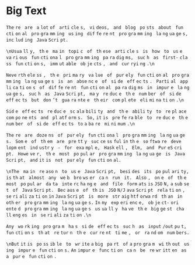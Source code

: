 # Big Text

`The` `re` ` are` ` a` ` lot ` `of` ` arti` `cle` `s,` ` vi` `deos,` ` and` ` blog` ` po` `sts` ` about` ` fun` `cti` `on` `al ` `pro` `gra` `mm` `ing` ` us` `ing` ` dif` `fe` `re` `nt ` `pro` `gra` `mm` `ing` ` la` `ng` `ua` `ge` `s,` ` inc` `lud` `ing` ` Java` `Scri` `pt.`

`\nUsua` `ll` `y,` ` th` `e ` `ma` `in ` `topi` `c ` `of` ` th` `ese` ` arti` `cle` `s ` `is ` `how ` `to` ` us` `e ` `va` `ri` `ous` ` fun` `cti` `ona` `l ` `pro` `gra` `mm` `ing` ` pa` `ra` `dig` `ms,` ` suc` `h ` `as ` `first-` `cla` `ss` ` fun` `cti` `on` `s,` ` imm` `ut` `able` ` ob` `je` `cts` `, ` `and` ` cur` `ryi` `ng` `.\n`

`Neve` `rth` `ele` `ss` `, ` `th` `e ` `pri` `ma` `ry ` `va` `lue` ` of` ` pur` `ely ` `fun` `cti` `on` `al ` `pro` `gra` `mm` `ing` ` la` `ng` `ua` `ge` `s ` `is ` `an ` `abse` `nc` `e ` `of` ` si` `de ` `eff` `ec` `ts` `. ` `Parti` `al ` `app` `li` `ca` `ti` `on` `s ` `of` ` dif` `fe` `re` `nt ` `fun` `cti` `on` `al ` `pa` `ra` `dig` `ms ` `in ` `impur` `e ` `la` `ng` `ua` `ge` `s,` ` suc` `h ` `as ` `Java` `Scri` `pt,` ` ma` `y ` `re` `duc` `e ` `th` `e ` `num` `ber ` `of` ` si` `de ` `eff` `ec` `ts` ` but` ` don` `’t ` `gua` `ra` `nte` `e ` `th` `eir ` `com` `pl` `ete` ` eli` `mi` `na` `ti` `on` `.\n`

`Sid` `e ` `eff` `ec` `ts` ` re` `duc` `e ` `sc` `ala` `bili` `ty ` `and` ` th` `e ` `abili` `ty ` `to` ` re` `pl` `ace ` `com` `po` `ne` `nts` ` and` ` pl` `atf` `orm` `s.` ` So,` ` it ` `is ` `pre` `fe` `ra` `ble` ` to` ` re` `duc` `e ` `th` `e ` `num` `ber ` `of` ` si` `de ` `eff` `ec` `ts` ` to` ` a ` `ba` `re` ` mi` `ni` `mum` `.\n`

`The` `re` ` are` ` doze` `ns ` `of` ` pur` `ely ` `fun` `cti` `ona` `l ` `pro` `gra` `mm` `ing` ` la` `ng` `ua` `ge` `s.` ` Som` `e ` `of` ` th` `em ` `are` ` pre` `tt` `y ` `suc` `ce` `ss` `ful` ` in ` `th` `e ` `so` `ftwa` `re` ` deve` `lopm` `ent ` `ind` `ustr` `y ` `- ` `for ` `exa` `mpl` `e,` ` Hask` `ell` `, ` `Elm,` ` and` ` Pur` `eS` `cri` `pt.` ` Howe` `ve` `r,` ` th` `e ` `most ` `po` `pul` `ar ` `pro` `gra` `mm` `ing` ` la` `ng` `ua` `ge ` `is ` `Java` `Scri` `pt,` ` and` ` it ` `is ` `not ` `pur` `ely ` `fun` `cti` `on` `al.`

`\nThe` ` ma` `in ` `re` `aso` `n ` `to` ` us` `e ` `Java` `Scri` `pt,` ` besi` `des ` `its` ` po` `pul` `ari` `ty,` ` is ` `th` `at ` `almost ` `any ` `we` `b ` `bro` `ws` `er ` `ca` `n ` `run` ` it.` ` Also` `, ` `on` `e ` `of` ` th` `e ` `most ` `po` `pul` `ar ` `da` `ta` ` inte` `rc` `ha` `ng` `e ` `and` ` file` ` form` `ats` ` is ` `JSO` `N,` ` a ` `sub` `se` `t ` `of` ` Java` `Scri` `pt.` ` Bec` `aus` `e ` `of` ` th` `is ` `JSO` `N/J` `ava` `Scri` `pt ` `rela` `ti` `on` `, ` `se` `ri` `ali` `za` `ti` `on` ` in ` `Java` `Scri` `pt ` `is ` `more` ` str` `aig` `htf` `orwa` `rd` ` th` `an ` `in ` `oth` `er ` `pro` `gra` `mm` `ing` ` la` `ng` `ua` `ge` `s.` ` In ` `my ` `exp` `eri` `enc` `e,` ` ob` `je` `ct-` `ori` `ente` `d ` `pro` `gra` `mm` `ing` ` la` `ng` `ua` `ge` `s ` `us` `ua` `ll` `y ` `ha` `ve` ` th` `e ` `big` `ge` `st ` `cha` `ll` `eng` `es ` `in ` `se` `ri` `ali` `za` `ti` `on` `.\n`

`Any ` `wo` `rk` `ing` ` pro` `gra` `m ` `ha` `s ` `si` `de ` `eff` `ec` `ts` ` suc` `h ` `as ` `input` `/out` `pu` `t,` ` fun` `cti` `on` `s ` `th` `at ` `re` `tur` `n ` `th` `e ` `cur` `re` `nt ` `ti` `me` `, ` `or ` `ra` `nd` `om` ` num` `bers.`

`\nBut` ` it ` `is ` `po` `ss` `ib` `le` ` to` ` wr` `ite` ` a ` `big` ` pa` `rt ` `of` ` a ` `pro` `gra` `m ` `wi` `th` `out` ` us` `ing` ` impur` `e ` `fun` `cti` `on` `s.` ` An ` `impur` `e ` `func` `ti` `on` ` ca` `n ` `be ` `re` `wr` `itt` `en ` `as ` `a ` `pur` `e ` `fun` `cti` `on` `.`
